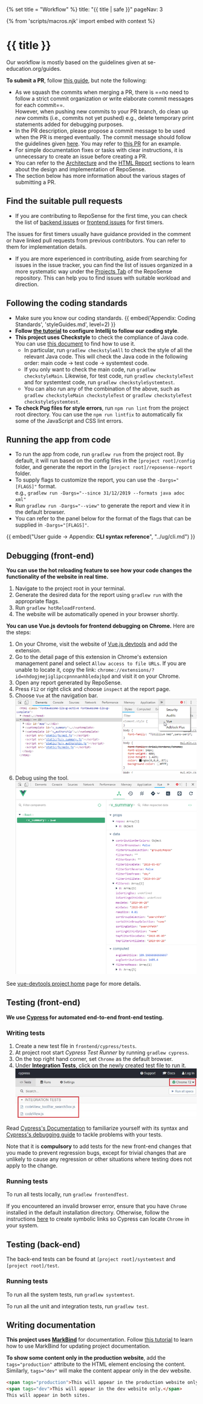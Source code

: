 {% set title = "Workflow" %}
<frontmatter>
  title: "{{ title | safe }}"
  pageNav: 3
</frontmatter>

{% from 'scripts/macros.njk' import embed with context %}

<h1 class="display-4"><md>{{ title }}</md></h1>

<div class="lead">

Our workflow is mostly based on the guidelines given at se-education.org/guides.
</div>

**To submit a PR**, follow [this guide](https://se-education.org/guides/guidelines/PRs.html), but note the following:

* As we squash the commits when merging a PR, there is ==no need to follow a strict commit organization or write elaborate commit messages for each commit==.<br>
  However, when pushing new commits to your PR branch, do clean up _new_ commits (i.e., commits not yet pushed) e.g., delete temporary print statements added for debugging purposes.
* In the PR description, please propose a commit message to be used when the PR is merged eventually. The commit message should follow the guidelines given [here](https://se-education.org/guides/guidelines/PRs.html). You may refer to [this PR](https://github.com/reposense/RepoSense/pull/1057) for an example.
* For simple documentation fixes or tasks with clear instructions, it is unnecessary to create an issue before creating a PR.
* You can refer to the [Architecture](architecture.html) and the [HTML Report](report.html) sections to learn about the design and implementation of RepoSense.
* The section below has more information about the various stages of submitting a PR.

<!-- ==================================================================================================== -->

## Find the suitable pull requests

* If you are contributing to RepoSense for the first time, you can check the list of [backend issues](https://github.com/reposense/RepoSense/issues?q=is%3Aopen+is%3Aissue+label%3Aa-Backend+label%3Ad.FirstTimers) or [frontend issues](https://github.com/reposense/RepoSense/issues?q=is%3Aopen+is%3Aissue+label%3Ad.FirstTimers+label%3Aa-FrontEnd) for first timers.

<box type="info" seamless>

The issues for first timers usually have guidance provided in the comment or have linked pull requests from previous contributors. You can refer to them for implementation details.
</box>

* If you are more experienced in contributing, aside from searching for issues in the issue tracker, you can find the list of issues organized in a more systematic way under the [Projects Tab](https://github.com/reposense/RepoSense/projects) of the RepoSense repository. This can help you to find issues with suitable workload and direction.


<!-- ==================================================================================================== -->

## Following the coding standards

* Make sure you know our coding standards.
  {{ embed('Appendix: Coding Standards', 'styleGuides.md', level=2) }}
* **Follow [the tutorial](https://se-education.org/guides/tutorials/intellijCodeStyle.html) to configure Intellij to follow our coding style**.
* **This project uses Checkstyle** to check the compliance of Java code. You can use [this document](https://se-education.org/guides/tutorials/checkstyle.html) to find how to use it. 
  * In particular, run `gradlew checkstyleAll` to check the style of all the relevant Java code. This will check the Java code in the following order: main code -> test code -> systemtest code.
  * If you only want to check the main code, run `gradlew checkstyleMain`. Likewise, for test code, run `gradlew checkstyleTest` and for systemtest code, run `gradlew checkstyleSystemtest`.
  * You can also run any of the combination of the above, such as `gradlew checkstyleMain checkstyleTest` or `gradlew checkstyleTest checkstyleSystemtest`.
* **To check Pug files for style errors**, run `npm run lint` from the project root directory. You can use the `npm run lintfix` to automatically fix some of the JavaScript and CSS lint errors.

<!-- ==================================================================================================== -->

## Running the app from code

<div id="section-running-from-code">

* To run the app from code, run `gradlew run` from the project root. By default, it will run based on the config files in the `[project root]/config` folder, and generate the report in the `[project root]/reposense-report` folder.
* To supply flags to customize the report, you can use the `-Dargs="[FLAGS]"` format.<br>
  e.g., `gradlew run -Dargs="--since 31/12/2019 --formats java adoc xml"`
* Run `gradlew run -Dargs="--view"` to generate the report and view it in the default browser.
* You can refer to the panel below for the format of the flags that can be supplied in `-Dargs="[FLAGS]"`.

{{ embed("User guide → Appendix: **CLI syntax reference**", "../ug/cli.md") }}
</div>

<!-- ==================================================================================================== -->

## Debugging (front-end)

**You can use the hot reloading feature to see how your code changes the functionality of the website in real time.**
1. Navigate to the project root in your terminal.
1. Generate the desired data for the report using `gradlew run` with the appropriate flags.
1. Run `gradlew hotReloadFrontend`.
1. The website will be automatically opened in your browser shortly.

**You can use Vue.js devtools for frontend debugging on Chrome.** Here are the steps:
1. On your Chrome, visit the website of [Vue.js devtools](https://chrome.google.com/webstore/detail/vuejs-devtools/nhdogjmejiglipccpnnnanhbledajbpd) and add the extension.
1. Go to the detail page of this extension in Chrome's extension management panel and select `Allow access to file URLs`. If you are unable to locate it, copy the link: `chrome://extensions/?id=nhdogjmejiglipccpnnnanhbledajbpd` and visit it on your Chrome.
1. Open any report generated by RepoSense.
1. Press `F12` or right click and choose `inspect` at the report page.
1. Choose `Vue` at the navigation bar.<br>
   ![Choose Vue](../images/choose-vue.png)
1. Debug using the tool.<br>
   ![Use Vue](../images/use-vue.png)

<box type="info" seamless>

See [vue-devtools project home](https://github.com/vuejs/vue-devtools) page for more details.
</box>

<!-- ==================================================================================================== -->

## Testing (front-end)

**We use [Cypress](https://www.cypress.io/) for automated end-to-end front-end testing.**

### Writing tests
1. Create a new test file in `frontend/cypress/tests`.
1. At project root start *Cypress Test Runner* by running `gradlew cypress`.
1. On the top right hand corner, set `Chrome` as the default browser.
1. Under **Integration Tests**, click on the newly created test file to run it.
![Cypress Test Runner](../images/cypress-test-runner.jpg "Cypress Test Runner")

<box type="info" seamless>

Read [Cypress's Documentation](https://docs.cypress.io/api/commands/document.html#Syntax) to familiarize yourself with its syntax and [Cypress's debugging guide](https://docs.cypress.io/guides/guides/debugging.html#Log-Cypress-events) to tackle problems with your tests.
</box>

<box type="warning" seamless>

Note that it is **compulsory** to add tests for the new front-end changes that you made to prevent regression bugs, except for trivial changes that are unlikely to cause any regression or other situations where testing does not apply to the change.
</box>

<!-- ------------------------------------------------------------------------------------------------------ -->

### Running tests

To run all tests locally, run `gradlew frontendTest`.

<box type="info" seamless>

If you encountered an invalid browser error, ensure that you have `Chrome` installed in the default installation directory. Otherwise, follow the instructions [here](https://docs.cypress.io/guides/guides/debugging.html#Launching-browsers) to create symbolic links so Cypress can locate `Chrome` in your system.
</box>

<!-- ==================================================================================================== -->

## Testing (back-end)

The back-end tests can be found at `[project root]/systemtest` and `[project root]/test`.

### Running tests

To run all the system tests, run `gradlew systemtest`.

To run all the unit and integration tests, run `gradlew test`.

<!-- ==================================================================================================== -->

## Writing documentation

**This project uses [MarkBind](https://markbind.org/)** for documentation. Follow [this tutorial](https://se-education.org/guides/tutorials/markbind.html) to learn how to use MarkBind for updating project documentation.

**To show some content only in the <tooltip content="i.e., https://reposense.org">production website</tooltip>**, add the `tags="production"` attribute to the HTML element enclosing the content. Similarly, `tags="dev"` will make the content appear only in the <tooltip content="i.e., https://reposense.org/RepoSense">dev website</tooltip>.

```html
<span tags="production">This will appear in the production website only.</span>
<span tags="dev">This will appear in the dev website only.</span>
This will appear in both sites.
```

